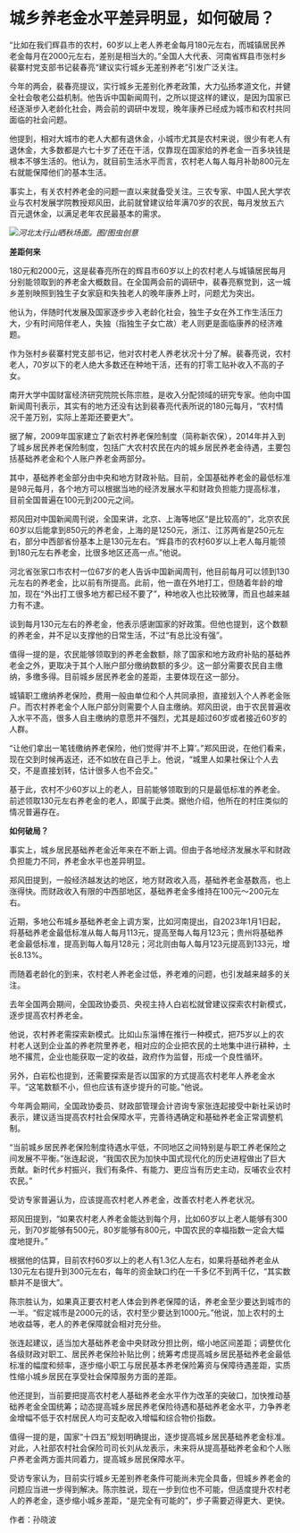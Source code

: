 # 城乡养老金水平差异明显，如何破局？

“比如在我们辉县市的农村，60岁以上老人养老金每月180元左右，而城镇居民养老金每月在2000元左右，差别是相当大的。”全国人大代表、河南省辉县市张村乡裴寨村党支部书记裴春亮“建议实行城乡无差别养老”引发广泛关注。

今年的两会，裴春亮提议，实行城乡无差别化养老政策，大力弘扬孝道文化，并健全社会敬老公益机制。他告诉中国新闻周刊，之所以提这样的建议，是因为国家已经逐渐步入老龄化社会，两会前的调研中发现，晚年康养已经成为城市和农村共同面临的社会问题。

他提到，相对大城市的老人大都有退休金，小城市尤其是农村来说，很少有老人有退休金，大多数都是六七十岁了还在干活，仅靠现在国家给的养老金一百多块钱是根本不够生活的。他认为，就目前生活水平而言，农村老人每人每月补助800元左右就能保障他们的基本生活。

事实上，有关农村养老金的问题一直以来就备受关注。三农专家、中国人民大学农业与农村发展学院教授郑风田，此前就曾建议给年满70岁的农民，每月发放五六百元退休金，以满足老年农民最基本的需求。

![](https://inews.gtimg.com/news_bt/OsSQCLvd5LDIouW26UDzlJSyQI4nqm_1-IShiWE2hKvEkAA/1000)_河北太行山晒秋场面。图/图虫创意_

**差距何来**

180元和2000元，这是裴春亮所在的辉县市60岁以上的农村老人与城镇居民每月分别能领取到的养老金大概数目。在全国两会前的调研中，裴春亮察觉到，这一城乡差别映照到独生子女家庭和失独老人的晚年康养上时，问题尤为突出。

他认为，伴随时代发展及国家逐步步入老龄化社会，独生子女在外工作生活压力大，少有时间陪伴老人，失独（指独生子女亡故）老人则更是面临康养的经济难题。

作为张村乡裴寨村党支部书记，他对农村老人养老状况十分了解。裴春亮说，农村老人，70岁以下的老人绝大多数还在种地干活，还有的打零工贴补收入不高的子女。

南开大学中国财富经济研究院院长陈宗胜，是收入分配领域的研究专家。他向中国新闻周刊表示，其实有的地方还没有达到裴春亮代表所说的180元每月，“农村情况千差万别，实际上差距还要更大”。

据了解，2009年国家建立了新农村养老保险制度（简称新农保），2014年并入到了城乡居民养老保险制度，包括广大农村农民在内的城乡居民养老金待遇，主要包括基础养老金和个人账户养老金两部分。

其中，基础养老金部分由中央和地方财政补贴。目前，全国基础养老金的最低标准是98元每月，各个地方可以根据当地的经济发展水平和财政负担能力提高标准，目前全国普遍在100元到200元之间。

郑风田对中国新闻周刊说，全国来讲，北京、上海等地区“是比较高的”，北京农民60岁以后能拿到850元的养老金，上海的是1250元，浙江、江苏两省是250元左右，部分中西部省份基本上是130元左右。“辉县市的农村60岁以上⽼⼈每⽉能领到180元左右养老金，比很多地区还高一点。”他说。

河北省张家口市农村一位67岁的老人告诉中国新闻周刊，他目前每月可以领到130元左右的养老金，比以前有所提高。此前，他一直在外地打工，但随着年龄的增加，现在“外出打工很多地方都已经不要了”，种地收入也比较微薄，而且也越来越力有不逮。

谈到每月130元左右的养老金，他表示感谢国家的好政策。但他也提到，这个数额的养老金，并不足以支撑他的日常生活，不过“有总比没有强”。

值得一提的是，农民能够领取到的养老金数额，除了国家和地方政府补贴的基础养老金之外，更取决于其个人账户部分缴纳数额的多少。这一部分需要农民自主缴纳，多缴多得。目前城乡居民养老金的差距，主要体现在这一部分。

城镇职工缴纳养老保险，费用一般由单位和个人共同承担，直接划入个人养老金账户。而农村养老金个人账户部分则需要个人自主缴纳。郑风田说，由于农民普遍收入水平不高，很多人自主缴纳的意愿并不强烈，尤其是超过60岁或者接近60岁的人群。

“让他们拿出一笔钱缴纳养老保险，他们觉得‘并不上算’。”郑风田说，在他们看来，现在交到时候再返还，还不如放在自己手上。他说，“城里人如果社保让个人去交，不是直接划转，估计很多人也不会交。”

基于此，农村不少60岁以上的老人，目前能够领取到的只是最低标准的养老金。前述领取130元左右养老金的老人，即属于此类。据他介绍，他所在的村庄类似的情况普遍存在。

**如何破局？**

事实上，城乡居民基础养老金近年来在不断上调。但由于各地经济发展水平和财政负担能力不同，养老金水平也差异明显。

郑风田提到，一般经济越发达的地区，地方财政收入高，基础养老金基数高，也上涨得快。而财政收入有限的中西部地区，基础养老金多维持在100元～200元左右。

近期，多地公布城乡基础养老金上调方案，比如河南提出，自2023年1月1日起，将基础养老金最低标准从每人每月113元，提高至每人每月123元；贵州将基础养老金最低标准，提高到每人每月128元；河北则由每人每月123元提高到133元，增长8.13%。

而随着老龄化的到来，农村老人养老金过低，养老难的问题，也引发越来越多的关注。

去年全国两会期间，全国政协委员、央视主持人白岩松就曾建议探索农村新模式，逐步提高农村养老金。

他说，农村养老需探索新模式。比如山东淄博在推行一种模式，把75岁以上的农村老人送到企业盖的养老院里养老，相对应的企业把农民的土地集中进行耕种，土地不撂荒，企业也能获取一定的收益，政府作为监督，形成一个良性循环。

另外，白岩松也提到，还需要探索是否以国家的方式提高农村老年人养老金水平。“这笔数额不小，但也应该有逐步提升的可能。”他说。

今年两会期间，全国政协委员、财政部管理会计咨询专家张连起接受中新社采访时表示，建议适当提高农村社会保障水平，完善待遇确定和基础养老金正常调整机制。

“当前城乡居民养老保险制度待遇水平低，不同地区之间特别是与职工养老保险之间发展不平衡。”张连起说，“我国农民为加快中国式现代化的历史进程做出了巨大贡献。新时代乡村振兴，我们有条件、有能力、更应当有历史主动，反哺农业农村农民。”

受访专家普遍认为，应该提高农村老人养老金，改善农村老人养老状况。

郑风田提到，“如果农村老人养老金能达到每个月，比如60岁以上老人能够有300元，到70岁能够有500元，80岁能够有800元，中国农民的幸福指数一定会大幅度地提升。”

根据他的估算，目前农村60岁以上的老人有1.3亿人左右，如果将基础养老金从130元左右提升到300元左右，每年的资金缺口约在一千多亿不到两千亿，“其实数额并不是很大”。

陈宗胜认为，如果真正要农村老人体会到养老保障的话，养老金至少要达到城市的一半。“假定城市是2000元的话，农村至少要达到1000元。”他说，加上农村的土地收益等，老人的养老保障就会相对充分些。

张连起建议，适当加大基础养老金中央财政分担比例，缩小地区间差距；调整优化各级财政对职工、居民养老保险补贴比例；统筹考虑提高城乡居民基础养老金最低标准的幅度和频率，逐步缩小职工与居民基本养老保险筹资与保障待遇差距，实质性缩小城乡居民在享受社会保障服务方面的差距。

他还提到，当前要把提高农村老人基础养老金水平作为改革的突破口，加快推动基础养老金全国统筹；动态提高城乡居民养老保险待遇和基础养老金水平，力争养老金增幅不低于农村居民人均可支配收入增幅和综合物价指数。

值得一提的是，国家“十四五”规划明确提出，逐步提高城乡居民基础养老金标准。对此，人社部农村社会保险司司长刘从龙表示，未来将从提高基础养老金和个人账户养老金两方面共同着力，提高城乡居民保障水平。

受访专家认为，目前实行城乡无差别养老条件可能尚未完全具备，但城乡养老金的问题应当进一步得到解决。陈宗胜说，现在一步到位也不可能，但适度提升农村老人的养老金，逐步缩小城乡差距，“是完全有可能的”，步子需要迈得更大、更快。

作者：孙晓波

